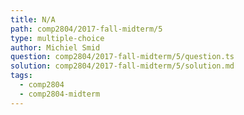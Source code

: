 ```yaml
---
title: N/A
path: comp2804/2017-fall-midterm/5
type: multiple-choice
author: Michiel Smid
question: comp2804/2017-fall-midterm/5/question.ts
solution: comp2804/2017-fall-midterm/5/solution.md
tags:
  - comp2804
  - comp2804-midterm
---
```

